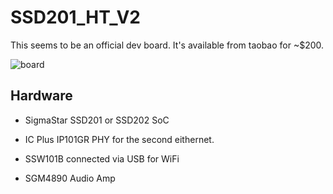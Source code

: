 # SSD201_HT_V2

This seems to be an official dev board. It's available from taobao for ~$200.

![board](board.jpg)

## Hardware

- SigmaStar SSD201 or SSD202 SoC
- IC Plus IP101GR PHY for the second eithernet.
- SSW101B connected via USB for WiFi

- SGM4890 Audio Amp
